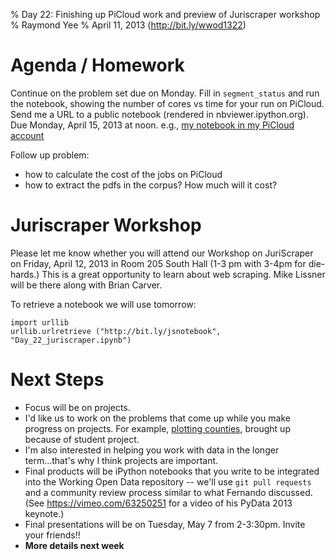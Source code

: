 % Day 22:  Finishing up PiCloud work and preview of Juriscraper workshop
% Raymond Yee 
% April 11, 2013  (<http://bit.ly/wwod1322>)

# Agenda / Homework

Continue on the problem set due on Monday.  Fill in `segment_status` and run the notebook, showing the number of cores vs time for your run on PiCloud.  Send me
a URL to a public notebook (rendered in nbviewer.ipython.org).  Due Monday, April 15, 2013 at noon. e.g., [my notebook in my PiCloud account](https://s3.amazonaws.com/pi-user-buckets/bKkRFJzc0CNIRAkhn6P50MHLmNEqry24er6MOcOI/notebook/Day_21_CommonCrawl_Starter.ipynb)

Follow up problem:
    
* how to calculate the cost of the jobs on PiCloud
* how to extract the pdfs in the corpus?  How much will it cost?


# Juriscraper Workshop

Please let me know whether you will attend our Workshop on JuriScraper on
Friday, April 12, 2013 in Room 205 South Hall (1-3 pm with 3-4pm for die-hards.)
This is a great opportunity to learn about web scraping. Mike Lissner will be
there along with Brian Carver.

To retrieve a notebook we will use tomorrow:

    import urllib
    urllib.urlretrieve ("http://bit.ly/jsnotebook", "Day_22_juriscraper.ipynb")

# Next Steps

* Focus will be on projects.
* I'd like us to work on the problems that come up while you make progress on projects.  For example, [plotting counties](http://nbviewer.ipython.org/urls/raw.github.com/rdhyee/working-open-data/master/notebooks/Day_22_mapping_counties.ipynb), brought up because of student project.
* I'm also interested in helping you work with data in the longer term...that's why I think projects are important.
* Final products will be iPython notebooks that you write to be integrated into the Working Open Data repository -- we'll
use `git pull requests` and a community review process similar to what Fernando discussed.  (See https://vimeo.com/63250251 for
a video of his PyData 2013 keynote.)
* Final presentations will be on Tuesday, May 7 from 2-3:30pm.  Invite your friends!!
* **More details next week**